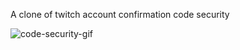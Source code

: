 A clone of twitch account confirmation code security

![code-security-gif](https://user-images.githubusercontent.com/61909626/182041050-b5373dcf-9d5e-4bfb-9693-04c0813ea2cf.gif)
